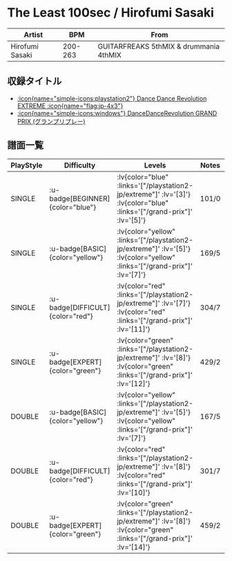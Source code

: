 # The Least 100sec / Hirofumi Sasaki

|Artist|BPM|From|
|------|---|----|
|Hirofumi Sasaki|200-263|GUITARFREAKS 5thMIX & drummania 4thMIX|

## 収録タイトル

- [ :icon{name="simple-icons:playstation2"} Dance Dance Revolution EXTREME :icon{name="flag:jp-4x3"} ](/playstation2-jp/extreme)
- [ :icon{name="simple-icons:windows"} DanceDanceRevolution GRAND PRIX (グランプリプレー)](/grand-prix)

## 譜面一覧

|PlayStyle|Difficulty|Levels|Notes|Movie|
|---------|----------|------|-----|-----|
|SINGLE| :u-badge[BEGINNER]{color="blue"} | :lv{color="blue" :links='["/playstation2-jp/extreme"]' :lv='[3]'}  :lv{color="blue" :links='["/grand-prix"]' :lv='[5]'} |101/0||
|SINGLE| :u-badge[BASIC]{color="yellow"} | :lv{color="yellow" :links='["/playstation2-jp/extreme"]' :lv='[5]'}  :lv{color="yellow" :links='["/grand-prix"]' :lv='[7]'} |169/5||
|SINGLE| :u-badge[DIFFICULT]{color="red"} | :lv{color="red" :links='["/playstation2-jp/extreme"]' :lv='[7]'}  :lv{color="red" :links='["/grand-prix"]' :lv='[11]'} |304/7||
|SINGLE| :u-badge[EXPERT]{color="green"} | :lv{color="green" :links='["/playstation2-jp/extreme"]' :lv='[8]'}  :lv{color="green" :links='["/grand-prix"]' :lv='[12]'} |429/2||
|DOUBLE| :u-badge[BASIC]{color="yellow"} | :lv{color="yellow" :links='["/playstation2-jp/extreme"]' :lv='[5]'}  :lv{color="yellow" :links='["/grand-prix"]' :lv='[7]'} |167/5||
|DOUBLE| :u-badge[DIFFICULT]{color="red"} | :lv{color="red" :links='["/playstation2-jp/extreme"]' :lv='[8]'}  :lv{color="red" :links='["/grand-prix"]' :lv='[10]'} |301/7||
|DOUBLE| :u-badge[EXPERT]{color="green"} | :lv{color="green" :links='["/playstation2-jp/extreme"]' :lv='[8]'}  :lv{color="green" :links='["/grand-prix"]' :lv='[14]'} |459/2||
